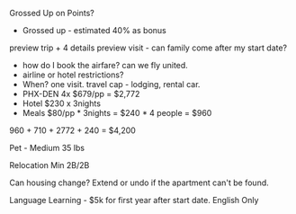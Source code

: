 Grossed Up on Points?
- Grossed up - estimated 40% as bonus



preview trip + 4 details
preview visit - can family come after my start date?
- how do I book the airfare? can we fly united.
- airline or hotel restrictions?
- When? one visit. travel cap - lodging, rental car.
- PHX-DEN 4x $679/pp = $2,772
- Hotel $230 x 3nights
- Meals $80/pp * 3nights = $240 * 4 people = $960

960 + 710 + 2772 + 240 = $4,200

Pet - Medium 35 lbs



Relocation Min 2B/2B

Can housing change? Extend or undo if the apartment can't be found.


Language Learning - $5k for first year after start date. English Only
